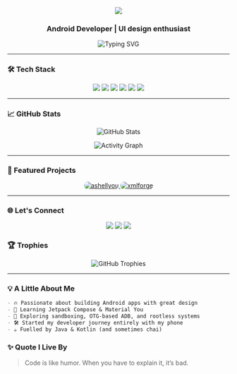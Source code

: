 <p align="center">
  <img src="https://capsule-render.vercel.app/api?type=waving&color=0:00c6ff,100:0072ff&height=190&section=header&text=Hi%20I'm%20Hridayan&fontSize=60&fontAlign=50&fontColor=ffffff" />
</p>

<h3 align="center">Android Developer | UI design enthusiast </h3>

<p align="center">
  <img src="https://readme-typing-svg.demolab.com?font=Fira+Code&size=22&pause=1000&center=true&vCenter=true&width=500&lines=Just+a+guy+who+loves+apps+%26+design;Crafting+Android+apps;Mastering+Jetpack+Compose+bit+by+bit;Designing+with+Material+You;Building+one+app+at+a+time" alt="Typing SVG">
</p>

---

### 🛠️ Tech Stack

<p align="center">
  <img src="https://img.shields.io/badge/Java-%23ED8B00.svg?style=for-the-badge&logo=java&logoColor=white"/>
  <img src="https://img.shields.io/badge/Kotlin-%230095D5.svg?style=for-the-badge&logo=kotlin&logoColor=white"/>
  <img src="https://img.shields.io/badge/Android-%233DDC84.svg?style=for-the-badge&logo=android&logoColor=white"/>
  <img src="https://img.shields.io/badge/Jetpack%20Compose-%23007ACC.svg?style=for-the-badge&logo=jetpackcompose&logoColor=white"/>
  <img src="https://img.shields.io/badge/Material%20Design-757575?style=for-the-badge&logo=material-design&logoColor=white"/>
  <img src="https://img.shields.io/badge/GitHub-%23121011.svg?style=for-the-badge&logo=github&logoColor=white"/>
</p>

---

### 📈 GitHub Stats

<p align="center">
  <picture>
    <source 
      srcset="https://github-readme-stats.vercel.app/api?username=dp-hridayan&show_icons=true&theme=tokyonight&hide_border=true"
      media="(prefers-color-scheme: dark)" />
    <source 
      srcset="https://github-readme-stats.vercel.app/api?username=dp-hridayan&show_icons=true&hide_border=true&bg_color=E3F2FD&title_color=0D47A1&text_color=1565C0&icon_color=1E88E5"
      media="(prefers-color-scheme: light)" />
    <img 
      src="https://github-readme-stats.vercel.app/api?username=dp-hridayan&show_icons=true&hide_border=true&bg_color=E3F2FD&title_color=0D47A1&text_color=1565C0&icon_color=1E88E5" 
      alt="GitHub Stats" />
  </picture>
</p>

<p align="center">
  <picture>
    <source 
      srcset="https://github-readme-activity-graph.vercel.app/graph?username=dp-hridayan&theme=tokyo-night&hide_border=true&radius=25"
      media="(prefers-color-scheme: dark)" />
    <source 
      srcset="https://github-readme-activity-graph.vercel.app/graph?username=dp-hridayan&theme=github-light&hide_border=true&radius=25"
      media="(prefers-color-scheme: light)" />
    <img 
      src="https://github-readme-activity-graph.vercel.app/graph?username=dp-hridayan&theme=github-light&hide_border=true&radius=25"
      alt="Activity Graph" />
  </picture>
</p>

---

### 🚀 Featured Projects

<p align="center">

  <!-- Ashellyou Card -->
  <a href="https://github.com/dp-hridayan/ashellyou">
    <picture>
      <source 
        media="(prefers-color-scheme: dark)" 
        srcset="https://github-readme-stats.vercel.app/api/pin/?username=dp-hridayan&repo=ashellyou&theme=tokyonight&hide_border=true" />
      <source 
        media="(prefers-color-scheme: light)" 
        srcset="https://github-readme-stats.vercel.app/api/pin/?username=dp-hridayan&repo=ashellyou&theme=default&hide_border=true" />
      <img 
        src="https://github-readme-stats.vercel.app/api/pin/?username=dp-hridayan&repo=ashellyou&theme=default&hide_border=true"
        alt="ashellyou"
        style="border-radius:25px;" />
    </picture>
  </a>

  <!-- XMLForge Card -->
  <a href="https://github.com/dp-hridayan/xmlforge">
    <picture>
      <source 
        media="(prefers-color-scheme: dark)" 
        srcset="https://github-readme-stats.vercel.app/api/pin/?username=dp-hridayan&repo=xmlforge&theme=tokyonight&hide_border=true" />
      <source 
        media="(prefers-color-scheme: light)" 
        srcset="https://github-readme-stats.vercel.app/api/pin/?username=dp-hridayan&repo=xmlforge&theme=default&hide_border=true" />
      <img 
        src="https://github-readme-stats.vercel.app/api/pin/?username=dp-hridayan&repo=xmlforge&theme=default&hide_border=true"
        alt="xmlforge"
        style="border-radius:25px;" />
    </picture>
  </a>

</p>

---

### 🌐 Let's Connect

<p align="center">
  <a href="mailto:hridayanofficial@gmail.com"><img src="https://img.shields.io/badge/Gmail-D14836?style=for-the-badge&logo=gmail&logoColor=white"/></a>
  <a href="https://t.me/hridayan"><img src="https://img.shields.io/badge/Telegram-2CA5E0?style=for-the-badge&logo=telegram&logoColor=white"/></a>
  <a href="https://linkedin.com/in/dp-hridayan-36a087296"><img src="https://img.shields.io/badge/LinkedIn-%230077B5.svg?style=for-the-badge&logo=linkedin&logoColor=white"/></a>
</p>


### 🏆 Trophies

<p align="center">
  <picture>
    <source 
      srcset="https://github-profile-trophy.vercel.app/?username=dp-hridayan&theme=tokyonight&no-frame=true&row=1&column=6"
      media="(prefers-color-scheme: dark)" />
    <source 
      srcset="https://github-profile-trophy.vercel.app/?username=dp-hridayan&theme=flat&no-frame=true&row=1&column=6"
      media="(prefers-color-scheme: light)" />
    <img 
      src="https://github-profile-trophy.vercel.app/?username=dp-hridayan&theme=flat&no-frame=true&row=1&column=6" 
      alt="GitHub Trophies" />
  </picture>
</p>

-----

### 💡 A Little About Me

```md
- 🔥 Passionate about building Android apps with great design
- 📱 Learning Jetpack Compose & Material You
- 🧠 Exploring sandboxing, OTG-based ADB, and rootless systems
- 🛠 Started my developer journey entirely with my phone
- ☕ Fuelled by Java & Kotlin (and sometimes chai)
```

### ✨ Quote I Live By

> Code is like humor. When you have to explain it, it’s bad.

